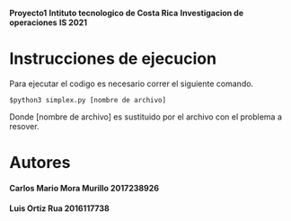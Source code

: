 **Proyecto1**
**Intituto tecnologico de Costa Rica**
**Investigacion de operaciones**
**IS 2021**
# Instrucciones de ejecucion
Para ejecutar el codigo es necesario correr el siguiente comando.
~~~
$python3 simplex.py [nombre de archivo]
~~~

Donde [nombre de archivo] es sustituido por el archivo con el problema a resover.

# Autores

#### Carlos Mario Mora Murillo 2017238926
#### Luis Ortiz Rua 2016117738
